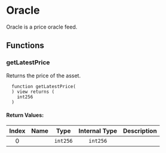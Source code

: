 # Oracle

Oracle is a price oracle feed.

## Functions

### getLatestPrice

Returns the price of the asset.

```text
  function getLatestPrice(
  ) view returns (
    int256
  )
```

#### Return Values:

| Index | Name | Type | Internal Type | Description |
| :---: | :---: | :---: | :---: | :--- |
| 0 |  | `int256` | `int256` |  |

